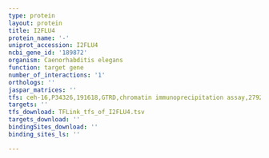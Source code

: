 ```yaml
---
type: protein
layout: protein
title: I2FLU4
protein_name: '-'
uniprot_accession: I2FLU4
ncbi_gene_id: '189872'
organism: Caenorhabditis elegans
function: target gene
number_of_interactions: '1'
orthologs: ''
jaspar_matrices: ''
tfs: ceh-16,P34326,191618,GTRD,chromatin immunoprecipitation assay,27924024%5Buid%5D,No
targets: ''
tfs_download: TFLink_tfs_of_I2FLU4.tsv
targets_download: ''
bindingSites_download: ''
binding_sites_ls: ''

---
```

